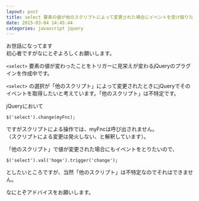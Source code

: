 ```yaml
---
layout: post
title: select 要素の値が他のスクリプトによって変更された場合にイベントを受け取りたい
date: 2015-03-04 14:45:44
categories: javascript jquery
---
```

<!-- {% raw %} -->
<p>お世話になってます<br>
初心者ですがなにとぞよろしくお願いします。</p>

<p><code>&lt;select&gt;</code> 要素の値が変わったことをトリガーに見栄えが変わるjQueryのプラグインを作成中です。</p>

<p><code>&lt;select&gt;</code> の選択が「他のスクリプト」によって変更されたときにjQueryでそのイベントを取得したいと考えています。「他のスクリプト」は不特定です。</p>

<p>jQueryにおいて</p>

<pre><code>$('select').change(myFnc);
</code></pre>

<p>ですがスクリプトによる操作では、myFncは呼び出されません。<br>
（スクリプトによる変更は発火しない、と解釈しています）。</p>

<p>「他のスクリプト」で値が変更された場合にもイベントをとりたいので、</p>

<pre><code>$('select').val('hoge').trigger('change');
</code></pre>

<p>としたいところですが、当然「他のスクリプト」は不特定なのでそれはできません。</p>

<p>なにとぞアドバイスをお願いします。</p>
<!-- {% endraw %} -->
